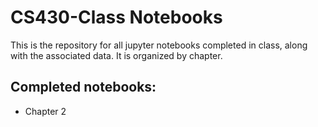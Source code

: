 # CS430-Class Notebooks

This is the repository for all jupyter notebooks completed in class, along with the associated data. It is organized by chapter.

## Completed notebooks:
- Chapter 2
